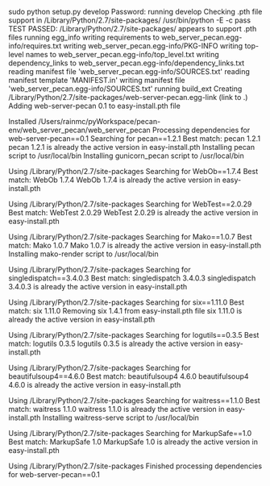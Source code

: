 sudo python setup.py develop
Password:
running develop
Checking .pth file support in /Library/Python/2.7/site-packages/
/usr/bin/python -E -c pass
TEST PASSED: /Library/Python/2.7/site-packages/ appears to support .pth files
running egg_info
writing requirements to web_server_pecan.egg-info/requires.txt
writing web_server_pecan.egg-info/PKG-INFO
writing top-level names to web_server_pecan.egg-info/top_level.txt
writing dependency_links to web_server_pecan.egg-info/dependency_links.txt
reading manifest file 'web_server_pecan.egg-info/SOURCES.txt'
reading manifest template 'MANIFEST.in'
writing manifest file 'web_server_pecan.egg-info/SOURCES.txt'
running build_ext
Creating /Library/Python/2.7/site-packages/web-server-pecan.egg-link (link to .)
Adding web-server-pecan 0.1 to easy-install.pth file

Installed /Users/rainmc/pyWorkspace/pecan-env/web_server_pecan/web_server_pecan
Processing dependencies for web-server-pecan==0.1
Searching for pecan==1.2.1
Best match: pecan 1.2.1
pecan 1.2.1 is already the active version in easy-install.pth
Installing pecan script to /usr/local/bin
Installing gunicorn_pecan script to /usr/local/bin

Using /Library/Python/2.7/site-packages
Searching for WebOb==1.7.4
Best match: WebOb 1.7.4
WebOb 1.7.4 is already the active version in easy-install.pth

Using /Library/Python/2.7/site-packages
Searching for WebTest==2.0.29
Best match: WebTest 2.0.29
WebTest 2.0.29 is already the active version in easy-install.pth

Using /Library/Python/2.7/site-packages
Searching for Mako==1.0.7
Best match: Mako 1.0.7
Mako 1.0.7 is already the active version in easy-install.pth
Installing mako-render script to /usr/local/bin

Using /Library/Python/2.7/site-packages
Searching for singledispatch==3.4.0.3
Best match: singledispatch 3.4.0.3
singledispatch 3.4.0.3 is already the active version in easy-install.pth

Using /Library/Python/2.7/site-packages
Searching for six==1.11.0
Best match: six 1.11.0
Removing six 1.4.1 from easy-install.pth file
six 1.11.0 is already the active version in easy-install.pth

Using /Library/Python/2.7/site-packages
Searching for logutils==0.3.5
Best match: logutils 0.3.5
logutils 0.3.5 is already the active version in easy-install.pth

Using /Library/Python/2.7/site-packages
Searching for beautifulsoup4==4.6.0
Best match: beautifulsoup4 4.6.0
beautifulsoup4 4.6.0 is already the active version in easy-install.pth

Using /Library/Python/2.7/site-packages
Searching for waitress==1.1.0
Best match: waitress 1.1.0
waitress 1.1.0 is already the active version in easy-install.pth
Installing waitress-serve script to /usr/local/bin

Using /Library/Python/2.7/site-packages
Searching for MarkupSafe==1.0
Best match: MarkupSafe 1.0
MarkupSafe 1.0 is already the active version in easy-install.pth

Using /Library/Python/2.7/site-packages
Finished processing dependencies for web-server-pecan==0.1
